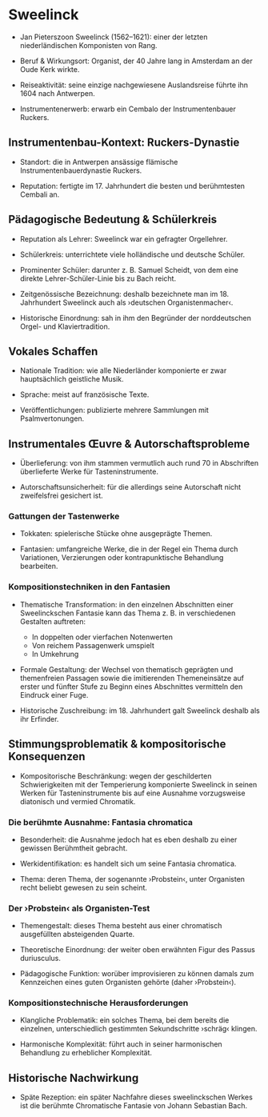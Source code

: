 <!--
author: Dennis Ried
email: dennis.ried@musikwiss.uni-halle.de
version: 1.0.0
language: de
narrator: Deutsch Female
import: ../config.md
tags: komponist
-->

# Sweelinck

- Jan Pieterszoon Sweelinck (1562–1621): einer der letzten niederländischen Komponisten von Rang.

- Beruf & Wirkungsort: Organist, der 40 Jahre lang in Amsterdam an der Oude Kerk wirkte.

- Reiseaktivität: seine einzige nachgewiesene Auslandsreise führte ihn 1604 nach Antwerpen.

- Instrumentenerwerb: erwarb ein Cembalo der Instrumentenbauer Ruckers.

## Instrumentenbau-Kontext: Ruckers-Dynastie

- Standort: die in Antwerpen ansässige flämische Instrumentenbauerdynastie Ruckers.

- Reputation: fertigte im 17. Jahrhundert die besten und berühmtesten Cembali an.

## Pädagogische Bedeutung & Schülerkreis

- Reputation als Lehrer: Sweelinck war ein gefragter Orgellehrer.

- Schülerkreis: unterrichtete viele holländische und deutsche Schüler.

- Prominenter Schüler: darunter z. B. Samuel Scheidt, von dem eine direkte Lehrer-Schüler-Linie bis zu Bach reicht.

- Zeitgenössische Bezeichnung: deshalb bezeichnete man im 18. Jahrhundert Sweelinck auch als ›deutschen Organistenmacher‹.

- Historische Einordnung: sah in ihm den Begründer der norddeutschen Orgel- und Klaviertradition.

## Vokales Schaffen

- Nationale Tradition: wie alle Niederländer komponierte er zwar hauptsächlich geistliche Musik.

- Sprache: meist auf französische Texte.

- Veröffentlichungen: publizierte mehrere Sammlungen mit Psalmvertonungen.

## Instrumentales Œuvre & Autorschaftsprobleme

- Überlieferung: von ihm stammen vermutlich auch rund 70 in Abschriften überlieferte Werke für Tasteninstrumente.

- Autorschaftsunsicherheit: für die allerdings seine Autorschaft nicht zweifelsfrei gesichert ist.

### Gattungen der Tastenwerke

- Tokkaten: spielerische Stücke ohne ausgeprägte Themen.

- Fantasien: umfangreiche Werke, die in der Regel ein Thema durch Variationen, Verzierungen oder kontrapunktische Behandlung bearbeiten.

### Kompositionstechniken in den Fantasien

- Thematische Transformation: in den einzelnen Abschnitten einer Sweelinckschen Fantasie kann das Thema z. B. in verschiedenen Gestalten auftreten:
  - In doppelten oder vierfachen Notenwerten
  - Von reichem Passagenwerk umspielt
  - In Umkehrung

- Formale Gestaltung: der Wechsel von thematisch geprägten und themenfreien Passagen sowie die imitierenden Themeneinsätze auf erster und fünfter Stufe zu Beginn eines Abschnittes vermitteln den Eindruck einer Fuge.

- Historische Zuschreibung: im 18. Jahrhundert galt Sweelinck deshalb als ihr Erfinder.

## Stimmungsproblematik & kompositorische Konsequenzen

- Kompositorische Beschränkung: wegen der geschilderten Schwierigkeiten mit der Temperierung komponierte Sweelinck in seinen Werken für Tasteninstrumente bis auf eine Ausnahme vorzugsweise diatonisch und vermied Chromatik.

### Die berühmte Ausnahme: Fantasia chromatica

- Besonderheit: die Ausnahme jedoch hat es eben deshalb zu einer gewissen Berühmtheit gebracht.

- Werkidentifikation: es handelt sich um seine Fantasia chromatica.

- Thema: deren Thema, der sogenannte ›Probstein‹, unter Organisten recht beliebt gewesen zu sein scheint.

### Der ›Probstein‹ als Organisten-Test

- Themengestalt: dieses Thema besteht aus einer chromatisch ausgefüllten absteigenden Quarte.

- Theoretische Einordnung: der weiter oben erwähnten Figur des Passus duriusculus.

- Pädagogische Funktion: worüber improvisieren zu können damals zum Kennzeichen eines guten Organisten gehörte (daher ›Probstein‹).

### Kompositionstechnische Herausforderungen

- Klangliche Problematik: ein solches Thema, bei dem bereits die einzelnen, unterschiedlich gestimmten Sekundschritte ›schräg‹ klingen.

- Harmonische Komplexität: führt auch in seiner harmonischen Behandlung zu erheblicher Komplexität.

## Historische Nachwirkung

- Späte Rezeption: ein später Nachfahre dieses sweelinckschen Werkes ist die berühmte Chromatische Fantasie von Johann Sebastian Bach.
